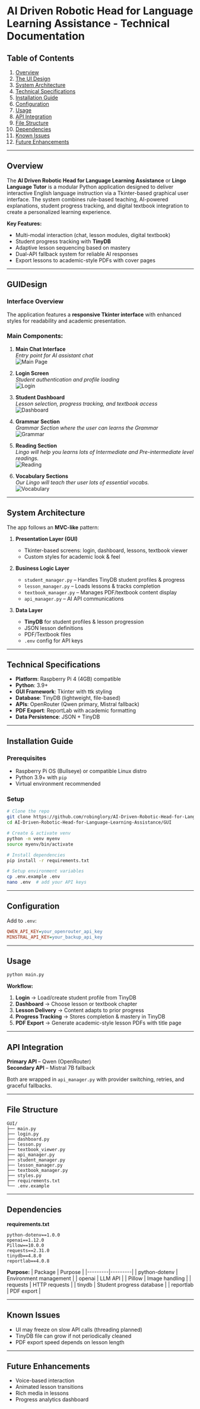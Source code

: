 # AI Driven Robotic Head for Language Learning Assistance - Technical Documentation

## Table of Contents
1. [Overview](#overview)
2. [The UI Design](#guidesign)
3. [System Architecture](#system-architecture)
4. [Technical Specifications](#technical-specifications)
5. [Installation Guide](#installation-guide)
6. [Configuration](#configuration)
7. [Usage](#usage)
8. [API Integration](#api-integration)
9. [File Structure](#file-structure)
10. [Dependencies](#dependencies)
11. [Known Issues](#known-issues)
12. [Future Enhancements](#future-enhancements)

---

## Overview

The **AI Driven Robotic Head for Language Learning Assistance** or **Lingo Language Tutor** is a modular Python application designed to deliver interactive English language instruction via a Tkinter-based graphical user interface. The system combines rule-based teaching, AI-powered explanations, student progress tracking, and digital textbook integration to create a personalized learning experience.

**Key Features:**
- Multi-modal interaction (chat, lesson modules, digital textbook)
- Student progress tracking with **TinyDB**
- Adaptive lesson sequencing based on mastery
- Dual-API fallback system for reliable AI responses
- Export lessons to academic-style PDFs with cover pages

---

## GUIDesign

### Interface Overview
The application features a **responsive Tkinter interface** with enhanced styles for readability and academic presentation.

### Main Components:
1. **Main Chat Interface**  
   *Entry point for AI assistant chat*  
   ![Main Page](GUI/GUI_IMG/main_page.png)

2. **Login Screen**  
   *Student authentication and profile loading*  
   ![Login](GUI/GUI_IMG/log_in.png)

3. **Student Dashboard**  
   *Lesson selection, progress tracking, and textbook access*  
   ![Dashboard](GUI/GUI_IMG/student_dashboard.png)

4. **Grammar Section**  
   *Grammar Section where the user can learns the Grammar*  
   ![Grammar](GUI/GUI_IMG/grammar_lesson.png)

5. **Reading Section**  
   *Lingo will help you learns lots of Intermediate and Pre-intermediate level readings.*  
   ![Reading](GUI/GUI_IMG/reading_lesson.png)

6. **Vocabulary Sections**  
   *Our Lingo will teach ther user lots of essential vocabs.*  
   ![Vocabulary](GUI/GUI_IMG/vocab_lesson.png)

---

## System Architecture

The app follows an **MVC-like** pattern:

1. **Presentation Layer (GUI)**
   - Tkinter-based screens: login, dashboard, lessons, textbook viewer  
   - Custom styles for academic look & feel

2. **Business Logic Layer**
   - `student_manager.py` – Handles TinyDB student profiles & progress
   - `lesson_manager.py` – Loads lessons & tracks completion
   - `textbook_manager.py` – Manages PDF/textbook content display
   - `api_manager.py` – AI API communications

3. **Data Layer**
   - **TinyDB** for student profiles & lesson progression
   - JSON lesson definitions
   - PDF/Textbook files
   - `.env` config for API keys

---

## Technical Specifications

- **Platform**: Raspberry Pi 4 (4GB) compatible
- **Python**: 3.9+
- **GUI Framework**: Tkinter with ttk styling
- **Database**: TinyDB (lightweight, file-based)
- **APIs**: OpenRouter (Qwen primary, Mistral fallback)
- **PDF Export**: ReportLab with academic formatting
- **Data Persistence**: JSON + TinyDB

---

## Installation Guide

### Prerequisites
- Raspberry Pi OS (Bullseye) or compatible Linux distro
- Python 3.9+ with `pip`
- Virtual environment recommended

### Setup
```bash
# Clone the repo
git clone https://github.com/robinglory/AI-Driven-Robotic-Head-for-Language-Learning-Assistance.git
cd AI-Driven-Robotic-Head-for-Language-Learning-Assistance/GUI

# Create & activate venv
python -m venv myenv
source myenv/bin/activate

# Install dependencies
pip install -r requirements.txt

# Setup environment variables
cp .env.example .env
nano .env  # add your API keys
```

---

## Configuration

Add to `.env`:
```ini
QWEN_API_KEY=your_openrouter_api_key
MINSTRAL_API_KEY=your_backup_api_key
```

---

## Usage

```bash
python main.py
```

**Workflow:**
1. **Login** → Load/create student profile from TinyDB  
2. **Dashboard** → Choose lesson or textbook chapter  
3. **Lesson Delivery** → Content adapts to prior progress  
4. **Progress Tracking** → Stores completion & mastery in TinyDB  
5. **PDF Export** → Generate academic-style lesson PDFs with title page

---

## API Integration

**Primary API** – Qwen (OpenRouter)  
**Secondary API** – Mistral 7B fallback

Both are wrapped in `api_manager.py` with provider switching, retries, and graceful fallbacks.

---

## File Structure

```
GUI/
├── main.py
├── login.py
├── dashboard.py
├── lesson.py
├── textbook_viewer.py
├── api_manager.py
├── student_manager.py
├── lesson_manager.py
├── textbook_manager.py
├── styles.py
├── requirements.txt
└── .env.example
```

---

## Dependencies

**requirements.txt**
```text
python-dotenv==1.0.0
openai==1.12.0
Pillow==10.0.0
requests==2.31.0
tinydb==4.8.0
reportlab==4.0.8
```

**Purpose:**
| Package | Purpose |
|---------|---------|
| python-dotenv | Environment management |
| openai | LLM API |
| Pillow | Image handling |
| requests | HTTP requests |
| tinydb | Student progress database |
| reportlab | PDF export |

---

## Known Issues
- UI may freeze on slow API calls (threading planned)
- TinyDB file can grow if not periodically cleaned
- PDF export speed depends on lesson length

---

## Future Enhancements
- Voice-based interaction
- Animated lesson transitions
- Rich media in lessons
- Progress analytics dashboard